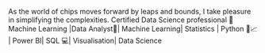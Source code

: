 As the world of chips moves forward by leaps and bounds, I take pleasure in simplifying the complexities.
Certified Data Science professional
🌱 Machine Learning |Data Analyst🤔| Machine Learning| Statistics | Python 🐍📈 | Power BI| SQL 💻| Visualisation| Data Science
